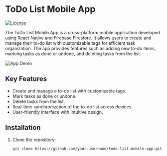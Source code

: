 # ToDo List Mobile App

[![License](https://img.shields.io/badge/license-MIT-blue.svg)](LICENSE)

The ToDo List Mobile App is a cross-platform mobile application developed using React Native and Firebase Firestore. It allows users to create and manage their to-do list with customizable tags for efficient task organization. The app provides features such as adding new to-do items, marking tasks as done or undone, and deleting tasks from the list.

![App Demo](demo.gif)

## Key Features

- Create and manage a to-do list with customizable tags.
- Mark tasks as done or undone.
- Delete tasks from the list.
- Real-time synchronization of the to-do list across devices.
- User-friendly interface with intuitive design.

## Installation

1. Clone the repository:

   ```bash
   git clone https://github.com/your-username/todo-list-mobile-app.git
